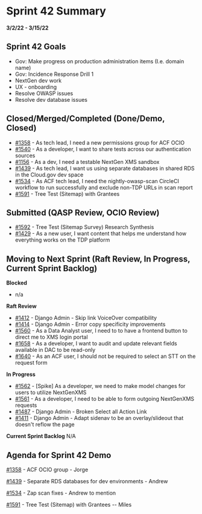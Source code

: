 # Sprint 42 Summary
**3/2/22 - 3/15/22**

## Sprint 42 Goals
* Gov: Make progress on production administration items (I.e. domain name) 
* Gov: Incidence Response Drill 1
* NextGen dev work
* UX - onboarding 
* Resolve OWASP issues 
* Resolve dev database issues


## Closed/Merged/Completed (Done/Demo, Closed)
- [#1358](https://github.com/raft-tech/tanf-app/issues/1358) - As tech lead, I need a new permissions group for ACF OCIO 
- [#1540](https://github.com/raft-tech/tanf-app/issues/1540) - As a developer, I want to share tests across our authentication sources
- [#1156](https://github.com/raft-tech/tanf-app/issues/1156) - As a dev, I need a testable NextGen XMS sandbox
- [#1439](https://github.com/raft-tech/tanf-app/issues/1439) - As tech lead, I want us using separate databases in shared RDS in the Cloud.gov dev space
- [#1534](https://github.com/raft-tech/tanf-app/issues/1534) - As ACF tech lead, I need the nightly-owasp-scan CircleCI workflow to run successfully and exclude non-TDP URLs in scan report
- [#1591](https://github.com/raft-tech/tanf-app/issues/1591) - Tree Test (Sitemap) with Grantees



## Submitted (QASP Review, OCIO Review)
- [#1592](https://app.zenhub.com/workspaces/tdrs-sprint-board-5f18ab06dfd91c000f7e682e/issues/raft-tech/tanf-app/1592) - Tree Test (Sitemap Survey) Research Synthesis
- [#1429](https://app.zenhub.com/workspaces/tdrs-sprint-board-5f18ab06dfd91c000f7e682e/issues/raft-tech/tanf-app/1429) - As a new user, I want content that helps me understand how everything works on the TDP platform


## Moving to Next Sprint (Raft Review, In Progress, Current Sprint Backlog)

**Blocked**
- n/a

**Raft Review**
- [#1412](https://github.com/raft-tech/tanf-app/issues/1412) - Django Admin - Skip link VoiceOver compatibility 
- [#1414](https://github.com/raft-tech/tanf-app/issues/1414) - Django Admin - Error copy specificity improvements
- [#1560](https://github.com/raft-tech/tanf-app/issues/1560) - As a Data Analyst user, I need to to have a frontend button to direct me to XMS login portal
- [#1658](https://github.com/raft-tech/tanf-app/issues/1658) - As a developer, I want to audit and update relevant fields available in DAC to be read-only
- [#1640](https://github.com/raft-tech/tanf-app/issues/1640) - As an ACF user, I should not be required to select an STT on the request form

**In Progress**
- [#1562](https://github.com/raft-tech/tanf-app/issues/1562) - [Spike] As a developer, we need to make model changes for users to utilize NextGenXMS
- [#1561](https://github.com/raft-tech/tanf-app/issues/1561) - As a developer, I need to be able to form outgoing NextGenXMS requests
- [#1487](https://github.com/raft-tech/tanf-app/issues/1487) - Django Admin - Broken Select all Action Link
- [#1411](https://github.com/raft-tech/tanf-app/issues/1411) - Django Admin - Adapt sidenav to be an overlay/slideout that doesn't reflow the page

**Current Sprint Backlog**
N/A

## Agenda for Sprint 42 Demo
[#1358](https://github.com/raft-tech/tanf-app/issues/1358) - ACF OCIO group - Jorge

[#1439](https://github.com/raft-tech/tanf-app/issues/1439) - Separate RDS databases for dev environments - Andrew

[#1534](https://github.com/raft-tech/tanf-app/issues/1534) - Zap scan fixes - Andrew to mention

[#1591](https://github.com/raft-tech/tanf-app/issues/1591) - Tree Test (Sitemap) with Grantees -- Miles
